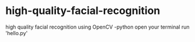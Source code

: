 # high-quality-facial-recognition
high quality facial recognition using OpenCV -python
open your terminal
run 'hello.py'
